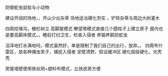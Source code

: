 防御蛇虫鼠蚁与小动物

建设开阔的场地，，开山少出杂草
场地适当硬化夯实
，铲除杂草与周边大树灌木

四周挖壕沟，栅栏树立 
高脚屋模式  瞭望塔模式直接几个圆柱子上建立房子
屋内也是要高脚床模式。。睡前打扫卫生，检查入侵者
养猫养鹅防蛇虫

沼泽地打水满地吗，模式虽然好，单是限制了我们自己的出行，放弃。。
四周布什雷区，放各种捕虫夹子，捕捉入侵者
坚壁清野，假设缓冲区 硬化超级硬化，光秃秃

房屋墙壁使用铁丝网+塑料布模式，比铁皮房方便
